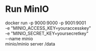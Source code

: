 # Run MinIO

docker run -p 9000:9000 -p 9001:9001 \
  -e "MINIO_ACCESS_KEY=youraccesskey" \
  -e "MINIO_SECRET_KEY=yoursecretkey" \
  --name minio \
  minio/minio server /data

